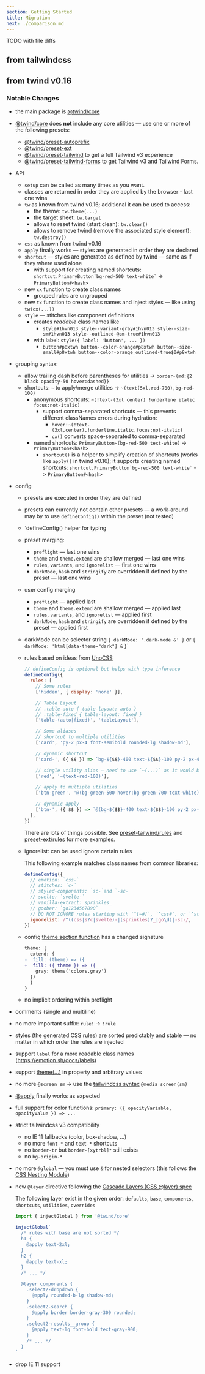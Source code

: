 ```yaml
---
section: Getting Started
title: Migration
next: ./comparison.md
---
```


TODO with file diffs

## from tailwindcss

## from twind v0.16

### Notable Changes

- the main package is [@twind/core](https://github.com/tw-in-js/twind/tree/main/packages/core)
- [@twind/core](https://github.com/tw-in-js/twind/tree/main/packages/core) does **not** include any core utilities — use one or more of the following presets:

  - [@twind/preset-autoprefix](https://github.com/tw-in-js/twind/tree/main/packages/preset-autoprefix)
  - [@twind/preset-ext](https://github.com/tw-in-js/twind/tree/main/packages/preset-ext)
  - [@twind/preset-tailwind](https://github.com/tw-in-js/twind/tree/main/packages/preset-tailwind) to get a full Tailwind v3 experience
  - [@twind/preset-tailwind-forms](https://github.com/tw-in-js/twind/tree/main/packages/preset-tailwind-forms) to get Tailwind v3 and Tailwind Forms.

- API
  - `setup` can be called as many times as you want.
  - classes are returned in order they are applied by the browser - last one wins
  - `tw` as known from twind v0.16; additional it can be used to access:
    - the theme: `tw.theme(...)`
    - the target sheet: `tw.target`
    - allows to reset twind (start clean): `tw.clear()`
    - allows to remove twind (remove the associated style element): `tw.destroy()`
  - `css` as known from twind v0.16
  - `apply` finally works — styles are generated in order they are declared
  - `shortcut` — styles are generated as defined by twind — same as if they where used alone
    - with support for creating named shortcuts: `` shortcut.PrimaryButton`bg-red-500 text-white`​ `` -> `PrimaryButton#<hash>`
  - new `cx` function to create class names
    - grouped rules are ungrouped
  - new `tx` function to create class names and inject styles — like using `tw(cx(...))`
  - `style` — stitches like component definitions
    - creates _readable_ class names like
      - `style#1hvn013 style--variant-gray#1hvn013 style--size-sm#1hvn013 style--outlined-@sm-true#1hvn013`
    - with label: `style({ label: 'button', ... })`
      - `button#p8xtwh button--color-orange#p8xtwh button--size-small#p8xtwh button--color-orange_outlined-true$0#p8xtwh`
- grouping syntax:
  - allow trailing dash before parentheses for utilities -> `border-(md:{2 black opacity-50 hover:dashed}}`
  - shortcuts: `~` to apply/merge utilities -> `~(text(5xl,red-700),bg-red-100)`
    - anonymous shortcuts: `~(!text-(3xl center) !underline italic focus:not-italic)`
      - support comma-separated shortcuts — this prevents different classNames errors during hydration:
        - `hover:~(!text-(3xl,center),!underline,italic,focus:not-italic)`
        - `cx()` converts space-separated to comma-separated
    - named shortcuts: `PrimaryButton~(bg-red-500 text-white)` -> `PrimaryButton#<hash>`
      - `shortcut()` is a helper to simplify creation of shortcuts (works like `apply()` in twind v0.16); it supports creating named shortcuts: `` shortcut.PrimaryButton`bg-red-500 text-white`​ `` -> `PrimaryButton#<hash>`
- config

  - presets are executed in order they are defined
  - presets can currently not contain other presets — a work-around may by to use `defineConfig()` within the preset (not tested)
  - `defineConfig() helper for typing
  - preset merging:

    - `preflight` — last one wins
    - `theme` and `theme.extend` are shallow merged — last one wins
    - `rules`, `variants`, and `ignorelist` — first one wins
    - `darkMode`, `hash` and `stringify` are overridden if defined by the preset — last one wins

  - user config merging

    - `preflight` — applied last
    - `theme` and `theme.extend` are shallow merged — applied last
    - `rules`, `variants`, and `ignorelist` — applied first
    - `darkMode`, `hash` and `stringify` are overridden if defined by the preset — applied first

  - darkMode can be selector string `{ darkMode: '.dark-mode &' }` or `{ darkMode: 'html[data-theme="dark"] &` }`

  - rules based on ideas from [UnoCSS](https://github.com/antfu/unocss)

    ```js
    // defineConfig is optional but helps with type inference
    defineConfig({
      rules: [
        // Some rules
        ['hidden', { display: 'none' }],

        // Table Layout
        // .table-auto { table-layout: auto }
        // .table-fixed { table-layout: fixed }
        ['table-(auto|fixed)', 'tableLayout'],

        // Some aliases
        // shortcut to multiple utilities
        ['card', 'py-2 px-4 font-semibold rounded-lg shadow-md'],

        // dynamic shortcut
        ['card-', ({ $$ }) => `bg-${$$}-400 text-${$$}-100 py-2 px-4 rounded-lg`],

        // single utility alias — need to use `~(...)` as it would be otherwise recognized as a CSS property
        ['red', '~(text-red-100)'],

        // apply to multiple utilities
        ['btn-green', '@(bg-green-500 hover:bg-green-700 text-white)'],

        // dynamic apply
        ['btn-', ({ $$ }) => `@(bg-${$$}-400 text-${$$}-100 py-2 px-4 rounded-lg)`],
      ],
    })
    ```

    There are lots of things possible. See [preset-tailwind/rules](https://github.com/tw-in-js/twind/tree/main/packages/preset-tailwind/src/rules.ts) and [preset-ext/rules](https://github.com/tw-in-js/twind/tree/main/packages/preset-ext/src/rules.ts) for more examples.

  - ignorelist: can be used ignore certain rules

    This following example matches class names from common libraries:

    ```js
    defineConfig({
      // emotion: `css-`
      // stitches: `c-`
      // styled-components: `sc-`and `-sc-
      // svelte: `svelte-`
      // vanilla-extract: sprinkles_
      // goober: `go1234567890`
      // DO NOT IGNORE rules starting with `^[~#]`, `^css#`, or `^style[~#-]` — these may have been generated by `css()` or `style()`, or are hashed
      ignorelist: /^((css|s?c|svelte)-|(sprinkles)?_|go\d)|-sc-/,
    })
    ```

  - config [theme section function](https://tailwindcss.com/docs/theme#referencing-other-values) has a changed signature

    ```diff
    theme: {
      extend: {
    -  fill: (theme) => ({
    +  fill: ({ theme }) => ({
        gray: theme('colors.gray')
      })
      }
    }
    ```

  - no implicit ordering within preflight

- comments (single and multiline)
- no more important suffix: `rule!` -> `!rule`
- styles (the generated CSS rules) are sorted predictably and stable — no matter in which order the rules are injected
- support `label` for a more readable class names (https://emotion.sh/docs/labels)
- support [theme(...)](https://tailwindcss.com/docs/functions-and-directives#theme) in property and arbitrary values
- no more `@screen sm` -> use the [tailwindcss syntax](https://tailwindcss.com/docs/functions-and-directives#screen) `@media screen(sm)`
- [@apply](https://tailwindcss.com/docs/functions-and-directives#apply) finally works as expected
- full support for color functions: `primary: ({ opacityVariable, opacityValue }) => ...`
- strict tailwindcss v3 compatibility
  - no IE 11 fallbacks (color, box-shadow, ...)
  - no more `font-*` and `text-*` shortcuts
  - no `border-tr` but `border-[xytrbl]*` still exists
  - no `bg-origin-*`
- no more `@global` — you must use `&` for nested selectors (this follows the [CSS Nesting Module](https://tabatkins.github.io/specs/css-nesting/))
- new `@layer` directive following the [Cascade Layers (CSS @layer) spec](https://www.bram.us/2021/09/15/the-future-of-css-cascade-layers-css-at-layer/)

  The following layer exist in the given order: `defaults`, `base`, `components`, `shortcuts`, `utilities`, `overrides`

  ```js
  import { injectGlobal } from '@twind/core'

  injectGlobal`
    /* rules with base are not sorted */
    h1 {
      @apply text-2xl;
    }
    h2 {
      @apply text-xl;
    }
    /* ... */
  
    @layer components {
      .select2-dropdown {
        @apply rounded-b-lg shadow-md;
      }
      .select2-search {
        @apply border border-gray-300 rounded;
      }
      .select2-results__group {
        @apply text-lg font-bold text-gray-900;
      }
      /* ... */
    }
  `
  ```

- drop IE 11 support
